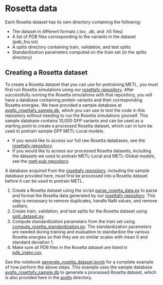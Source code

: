 # Rosetta data

Each Rosetta dataset has its own directory containing the following:
- The dataset in different formats (.tsv, .db, and .h5 files)
- A list of PDB files corresponding to the variants in the dataset (pdb_fns.txt)
- A splits directory containing train, validation, and test splits
- Standardization parameters computed on the train set (in the splits directory)

## Creating a Rosetta dataset

To create a Rosetta dataset that you can use for pretraining METL, you must first run Rosetta simulations using our [rosettafy repository](https://github.com).
After successfully running the Rosetta simulations with that repository, you will have a database containing protein variants and their corresponding Rosetta energies.
We have provided a sample database at [avgfp_rosettafy_sample.db](avgfp_rosettafy_sample.db), which you can use to test the code in this repository without needing to run the Rosetta simulations yourself. 
This sample database contains 10,000 GFP variants and can be used as a starting point to create a processed Rosetta dataset, which can in turn be used to pretrain sample GFP METL-Local models.
- If you would like to access our full raw Rosetta databases, see the [rosettafy repository](https://github.com).
- If you would like to access our processed Rosetta datasets, including the datasets we used to pretrain METL-Local and METL-Global models, see the [metl-pub repository](https://github.com).

A database acquired from the [rosettafy repository](https://github.com), including the sample database provided here, must first be processed into a Rosetta dataset before it can be used to pretrain METL.  
1. Create a Rosetta dataset using the script [parse_rosetta_data.py](../../code/parse_rosetta_data.py) to parse and format the Rosetta data generated by our [rosettafy repository](https://github.com). This step is necessary to remove duplicates, handle NaN values, and remove outliers. 
2. Create train, validation, and test splits for the Rosetta dataset using [split_dataset.py](../../code/split_dataset.py).
3. Compute standardization parameters from the train set using [compute_rosetta_standardization.py](../../code/compute_standardization.py). The standardization parameters are needed during training and evaluation to standardize the various Rosetta energies so that they are on similar scales with mean 0 and standard deviation 1.
4. Make sure all PDB files in the Rosetta dataset are listed in [pdb_index.csv](pdb_index.csv).

See the notebook [generate_rosetta_dataset.ipynb](../notebooks/generate_rosetta_dataset.ipynb) for a complete example of how perform the above steps. 
This example uses the sample database [avgfp_rosettafy_sample.db](avgfp_rosettafy_sample.db) to generate a processed Rosetta dataset, which is also provided here in the [avgfp](avgfp) directory.  




